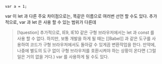 ```
var a = 1;
```

var 이 let 과 다른 주요 차이점으로는, 똑같은 이름으로 여러번 선언 할 수도 있다. 추가적으로, var 과 let 은 사용 할 수 있는 범위가 다른데

> [!question]
추가적으로, IE9, IE10 같은 구형 브라우저에서는 let 과 const 를 사용 할 수 없다. 하지만, 보통 개발을 하게 될 때는 [[Babel]] 과 같은 도구를 사용하여 코드가 구형 브라우저에서도 돌아갈 수 있게끔 변환작업을 한다. 만약에, 나중에 별도의 도구 없이 구형 브라우저를 호환시켜야 하는 상황이 온다면 (그럴 일은 거의 없을 거다.) var 를 사용하게 될 수도 있다.
